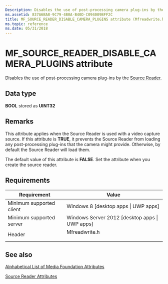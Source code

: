 ```yaml
---
Description: Disables the use of post-processing camera plug-ins by the Source Reader.
ms.assetid: 837A6BA8-9C79-4B0A-B40D-C094009BFF2C
title: MF_SOURCE_READER_DISABLE_CAMERA_PLUGINS attribute (Mfreadwrite.h)
ms.topic: reference
ms.date: 05/31/2018
---
```


# MF\_SOURCE\_READER\_DISABLE\_CAMERA\_PLUGINS attribute

Disables the use of post-processing camera plug-ins by the [Source Reader](source-reader.md).

## Data type

**BOOL** stored as **UINT32**

## Remarks

This attribute applies when the Source Reader is used with a video capture source. If this attribute is **TRUE**, it prevents the Source Reader from loading any post-processing plug-ins that the camera might provide. Otherwise, by default the Source Reader will load them.

The default value of this attribute is **FALSE**. Set the attribute when you create the source reader.

## Requirements



| Requirement | Value |
|-------------------------------------|------------------------------------------------------------------------------------------|
| Minimum supported client<br/> | Windows 8 \[desktop apps \| UWP apps\]<br/>                                        |
| Minimum supported server<br/> | Windows Server 2012 \[desktop apps \| UWP apps\]<br/>                              |
| Header<br/>                   | <dl> <dt>Mfreadwrite.h</dt> </dl> |



## See also

<dl> <dt>

[Alphabetical List of Media Foundation Attributes](alphabetical-list-of-media-foundation-attributes.md)
</dt> <dt>

[Source Reader Attributes](source-reader-attributes.md)
</dt> </dl>

 

 




